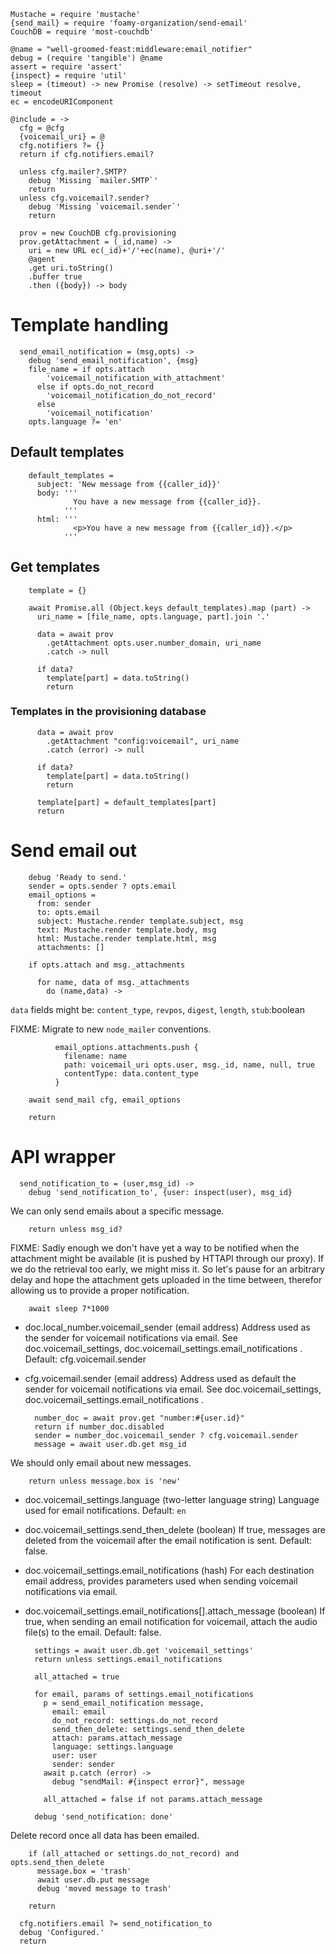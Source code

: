     Mustache = require 'mustache'
    {send_mail} = require 'foamy-organization/send-email'
    CouchDB = require 'most-couchdb'

    @name = "well-groomed-feast:middleware:email_notifier"
    debug = (require 'tangible') @name
    assert = require 'assert'
    {inspect} = require 'util'
    sleep = (timeout) -> new Promise (resolve) -> setTimeout resolve, timeout
    ec = encodeURIComponent

    @include = ->
      cfg = @cfg
      {voicemail_uri} = @
      cfg.notifiers ?= {}
      return if cfg.notifiers.email?

      unless cfg.mailer?.SMTP?
        debug 'Missing `mailer.SMTP`'
        return
      unless cfg.voicemail?.sender?
        debug 'Missing `voicemail.sender`'
        return

      prov = new CouchDB cfg.provisioning
      prov.getAttachment = (_id,name) ->
        uri = new URL ec(_id)+'/'+ec(name), @uri+'/'
        @agent
        .get uri.toString()
        .buffer true
        .then ({body}) -> body

Template handling
=================

      send_email_notification = (msg,opts) ->
        debug 'send_email_notification', {msg}
        file_name = if opts.attach
            'voicemail_notification_with_attachment'
          else if opts.do_not_record
            'voicemail_notification_do_not_record'
          else
            'voicemail_notification'
        opts.language ?= 'en'

Default templates
-----------------

        default_templates =
          subject: 'New message from {{caller_id}}'
          body: '''
                  You have a new message from {{caller_id}}.
                '''
          html: '''
                  <p>You have a new message from {{caller_id}}.</p>
                '''

Get templates
-------------

        template = {}

        await Promise.all (Object.keys default_templates).map (part) ->
          uri_name = [file_name, opts.language, part].join '.'

          data = await prov
            .getAttachment opts.user.number_domain, uri_name
            .catch -> null

          if data?
            template[part] = data.toString()
            return

### Templates in the provisioning database

          data = await prov
            .getAttachment "config:voicemail", uri_name
            .catch (error) -> null

          if data?
            template[part] = data.toString()
            return

          template[part] = default_templates[part]
          return

Send email out
==============

        debug 'Ready to send.'
        sender = opts.sender ? opts.email
        email_options =
          from: sender
          to: opts.email
          subject: Mustache.render template.subject, msg
          text: Mustache.render template.body, msg
          html: Mustache.render template.html, msg
          attachments: []

        if opts.attach and msg._attachments

          for name, data of msg._attachments
            do (name,data) ->

`data` fields might be: `content_type`, `revpos`, `digest`, `length`, `stub`:boolean

FIXME: Migrate to new `node_mailer` conventions.

              email_options.attachments.push {
                filename: name
                path: voicemail_uri opts.user, msg._id, name, null, true
                contentType: data.content_type
              }

        await send_mail cfg, email_options

        return

API wrapper
===========

      send_notification_to = (user,msg_id) ->
        debug 'send_notification_to', {user: inspect(user), msg_id}

We can only send emails about a specific message.

        return unless msg_id?

FIXME: Sadly enough we don't have yet a way to be notified when the attachment might be available (it is pushed by HTTAPI through our proxy). If we do the retrieval too early, we might miss it. So let's pause for an arbitrary delay and hope the attachment gets uploaded in the time between, therefor allowing us to provide a proper notification.

        await sleep 7*1000

* doc.local_number.voicemail_sender (email address) Address used as the sender for voicemail notifications via email. See doc.voicemail_settings, doc.voicemail_settings.email_notifications . Default: cfg.voicemail.sender
* cfg.voicemail.sender (email address) Address used as default the sender for voicemail notifications via email. See doc.voicemail_settings, doc.voicemail_settings.email_notifications .

        number_doc = await prov.get "number:#{user.id}"
        return if number_doc.disabled
        sender = number_doc.voicemail_sender ? cfg.voicemail.sender
        message = await user.db.get msg_id

We should only email about new messages.

        return unless message.box is 'new'

* doc.voicemail_settings.language (two-letter language string) Language used for email notifications. Default: `en`
* doc.voicemail_settings.send_then_delete (boolean) If true, messages are deleted from the voicemail after the email notification is sent. Default: false.
* doc.voicemail_settings.email_notifications (hash) For each destination email address, provides parameters used when sending voicemail notifications via email.
* doc.voicemail_settings.email_notifications[].attach_message (boolean) If true, when sending an email notification for voicemail, attach the audio file(s) to the email. Default: false.

        settings = await user.db.get 'voicemail_settings'
        return unless settings.email_notifications

        all_attached = true

        for email, params of settings.email_notifications
          p = send_email_notification message,
            email: email
            do_not_record: settings.do_not_record
            send_then_delete: settings.send_then_delete
            attach: params.attach_message
            language: settings.language
            user: user
            sender: sender
          await p.catch (error) ->
            debug "sendMail: #{inspect error}", message

          all_attached = false if not params.attach_message

        debug 'send_notification: done'

Delete record once all data has been emailed.

        if (all_attached or settings.do_not_record) and opts.send_then_delete
          message.box = 'trash'
          await user.db.put message
          debug 'moved message to trash'

        return

      cfg.notifiers.email ?= send_notification_to
      debug 'Configured.'
      return
